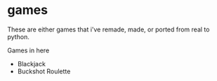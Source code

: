 # games
These are either games that i've remade, made, or ported from real to python.

Games in here
 - Blackjack
 - Buckshot Roulette
